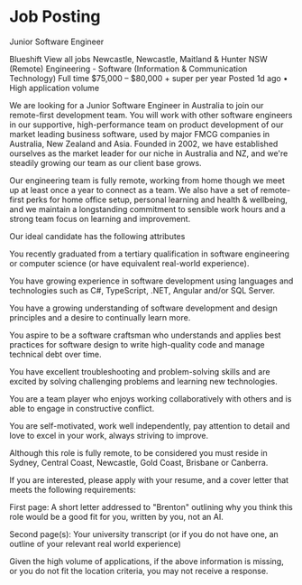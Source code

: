 # Job Posting


Junior Software Engineer

Blueshift 
View all jobs
Newcastle, Newcastle, Maitland & Hunter NSW (Remote)
Engineering - Software (Information & Communication Technology)
Full time
$75,000 – $80,000 + super per year
Posted 1d ago
•
High application volume

We are looking for a Junior Software Engineer in Australia to join our remote-first development team. You will work with other software engineers in our supportive, high-performance team on product development of our market leading business software, used by major FMCG companies in Australia, New Zealand and Asia. Founded in 2002, we have established ourselves as the market leader for our niche in Australia and NZ, and we're steadily growing our team as our client base grows.

Our engineering team is fully remote, working from home though we meet up at least once a year to connect as a team. We also have a set of remote-first perks for home office setup, personal learning and health & wellbeing, and we maintain a longstanding commitment to sensible work hours and a strong team focus on learning and improvement.



Our ideal candidate has the following attributes

You recently graduated from a tertiary qualification in software engineering or computer science (or have equivalent real-world experience).

You have growing experience in software development using languages and technologies such as C#, TypeScript, .NET, Angular and/or SQL Server.

You have a growing understanding of software development and design principles and a desire to continually learn more.

You aspire to be a software craftsman who understands and applies best practices for software design to write high-quality code and manage technical debt over time.

You have excellent troubleshooting and problem-solving skills and are excited by solving challenging problems and learning new technologies.

You are a team player who enjoys working collaboratively with others and is able to engage in constructive conflict.

You are self-motivated, work well independently, pay attention to detail and love to excel in your work, always striving to improve.

Although this role is fully remote, to be considered you must reside in Sydney, Central Coast, Newcastle, Gold Coast, Brisbane or Canberra.



If you are interested, please apply with your resume, and a cover letter that meets the following requirements:

First page: A short letter addressed to "Brenton" outlining why you think this role would be a good fit for you, written by you, not an AI.

Second page(s): Your university transcript (or if you do not have one, an outline of your relevant real world experience)

Given the high volume of applications, if the above information is missing, or you do not fit the location criteria, you may not receive a response.

